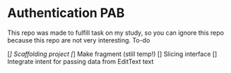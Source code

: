 # Authentication PAB

This repo was made to fulfill task on my study, so you can ignore this repo because this repo are not very interesting.
To-do

[*] Scaffolding project
[*] Make fragment (still temp!)
[] Slicing interface
[] Integrate intent for passing data from EditText text
